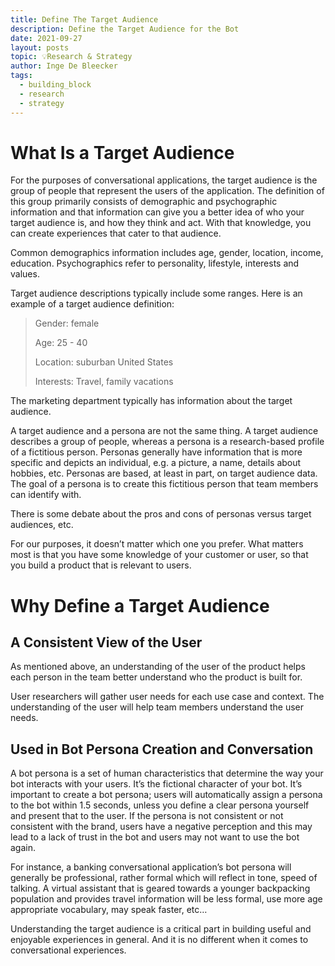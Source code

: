 ```yaml
---
title: Define The Target Audience
description: Define the Target Audience for the Bot
date: 2021-09-27
layout: posts
topic: 💡Research & Strategy
author: Inge De Bleecker
tags:
  - building_block
  - research
  - strategy
---
```

# What Is a Target Audience

For the purposes of conversational applications, the target audience is the group of people that represent the users of the application. The definition of this group primarily consists of demographic and psychographic information and that information can give you a better idea of who your target audience is, and how they think and act. With that knowledge, you can create experiences that cater to that audience.

Common demographics information includes age, gender, location, income, education. Psychographics refer to personality, lifestyle, interests and values. 

Target audience descriptions typically include some ranges. Here is an example of a target audience definition:

> Gender: female
>
> Age: 25 - 40
>
> Location: suburban United States
>
> Interests: Travel, family vacations

The marketing department typically has information about the target audience. 

A target audience and a persona are not the same thing. A target audience describes a group of people, whereas a persona is a research-based profile of a fictitious person. Personas generally have information that is more specific and depicts an individual, e.g. a picture, a name, details about hobbies, etc. Personas are based, at least in part, on target audience data. The goal of a persona is to create this fictitious person that team members can identify with. 

There is some debate about the pros and cons of personas versus target audiences, etc. 

For our purposes, it doesn’t matter which one you prefer. What matters most is that you have some knowledge of your customer or user, so that you build a product that is relevant to users. 

# Why Define a Target Audience 

## A Consistent View of the User

As mentioned above, an understanding of the user of the product helps each person in the team better understand who the product is built for. 

User researchers will gather user needs for each use case and context. The understanding of the user will help team members understand the user needs. 

## Used in Bot Persona Creation and Conversation

A bot persona is a set of human characteristics that determine the way your bot interacts with your users. It’s the fictional character of your bot. It’s important to create a bot persona; users will automatically assign a persona to the bot within 1.5 seconds, unless you define a clear persona yourself and present that to the user. If the persona is not consistent or not consistent with the brand, users have a negative perception and this may lead to a lack of trust in the bot and users may not want to use the bot again.   

For instance, a banking conversational application’s bot persona will generally be professional, rather formal which will reflect in tone, speed of talking. A virtual assistant that is geared towards a younger backpacking population and provides travel information will be less formal, use more age appropriate vocabulary, may speak faster, etc… 

Understanding the target audience is a critical part in building useful and enjoyable experiences in general. And it is no different when it comes to conversational experiences.